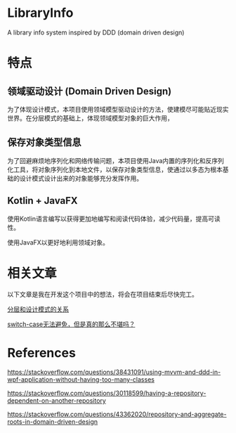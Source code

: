 # LibraryInfo

A library info system inspired by DDD (domain driven design)

# 特点

## 领域驱动设计 (Domain Driven Design)

为了体现设计模式，本项目使用领域模型驱动设计的方法，使建模尽可能贴近现实世界。在分层模式的基础上，体现领域模型对象的巨大作用，

## 保存对象类型信息

为了回避麻烦地序列化和网络传输问题，本项目使用Java内置的序列化和反序列化工具，将对象序列化到本地文件，以保存对象类型信息，使通过以多态为根本基础的设计模式设计出来的对象能够充分发挥作用。

## Kotlin + JavaFX

使用Kotlin语言编写以获得更加地编写和阅读代码体验，减少代码量，提高可读性。

使用JavaFX以更好地利用领域对象。

# 相关文章

以下文章是我在开发这个项目中的想法，将会在项目结束后尽快完工。

[分层和设计模式的关系](#)

[switch-case无法避免，但是真的那么不堪吗？](#)

# References

https://stackoverflow.com/questions/38431091/using-mvvm-and-ddd-in-wpf-application-without-having-too-many-classes

https://stackoverflow.com/questions/30118599/having-a-repository-dependent-on-another-repository

https://stackoverflow.com/questions/43362020/repository-and-aggregate-roots-in-domain-driven-design
